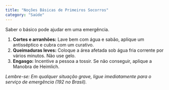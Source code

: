 ```yaml
---
title: "Noções Básicas de Primeiros Socorros"
category: "Saúde"
---
```


Saber o básico pode ajudar em uma emergência.

1.  **Cortes e arranhões:** Lave bem com água e sabão, aplique um antisséptico e cubra com um curativo.
2.  **Queimaduras leves:** Coloque a área afetada sob água fria corrente por vários minutos. Não use gelo.
3.  **Engasgo:** Incentive a pessoa a tossir. Se não conseguir, aplique a Manobra de Heimlich.

*Lembre-se: Em qualquer situação grave, ligue imediatamente para o serviço de emergência (192 no Brasil).*